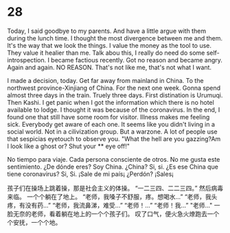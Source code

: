 # 28
Today, I said goodbye to my parents.
And have a little argue with them during the lunch time.
I thought the most divergence between me and them.
It's the way that we look the things.
I value the money as the tool to use.
They value it healier than me.
Talk abou this, I really do need do some self-introspection.
I became factious recently.
Got no reason and became angry.
Again and again. NO REASON.
That's not like me, that's not what I want.

I made a decision, today.
Get far away from mainland in China.
To the northwest province-Xinjiang of China.
For the next one week.
Gonna spend almost three days in the train.
Truely three days.
First distination is Urumuqi. Then Kashi.
I get panic when I got the information which there is no hotel available to lodge. I thought it was because of the coronavirus. In the end, I found one that still have some room for visitor.
Illness makes me feeling sick.
Everybody get aware of each one.
It seems like you didn't living in a social world. Not in a cilivization group. But a warzone. A lot of people use that sespicias eyetouch to observe you.
"What the hell are you gazzing?Am I look like a ghost or? Shut your ** eye off!"


No tiempo para viaje. Cada persona consciente de otros.
No me gusta este sentimiento.
¿De dónde eres?
Soy China.
¿China?
Si, si.
¿Es ese China que tiene coronavirus?
Si, Si.
¡Sale de mi país¡
¿Perdón?
¡Sales¡

孩子们在操场上跳着操，那是社会主义的体操。
“一二三四、二二三四。”
然后病毒来临。
一个个躺在了地上。
“老师，我嗓子不舒服，疼。想喝水...”
“老师，我头疼，有没有药...”
“老师，我流鼻涕，难受...”
“老师！...”
“老师！我...”
"老师..."
一脸无奈的老师，看着躺在地上的一个个孩子们。
叹了口气，便火急火燎跑去一个个安抚，一个个地。